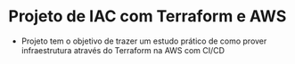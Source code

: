 # Projeto de IAC com Terraform e AWS

- Projeto tem o objetivo de trazer um estudo prático de como prover infraestrutura através do Terraform na AWS com CI/CD